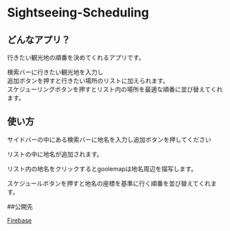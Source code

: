 # Sightseeing-Scheduling


<h2>どんなアプリ？</h2>


行きたい観光地の順番を決めてくれるアプリです。

検索バーに行きたい観光地を入力し
<br>
追加ボタンを押すと行きたい場所のリストに加えられます。
<br>
スケジューリングボタンを押すとリスト内の場所を最適な順番に並び替えてくれます。

<h2>使い方</h2>

サイドバーの中にある検索バーに地名を入力し追加ボタンを押してください

リストの中に地名が追加されます。

リスト内の地名をクリックするとgoolemapは地名周辺を描写します。

スケジュールボタンを押すと地名の座標を基準に行く順番を並び替えてくれます。

##公開先

<a href = "https://sightseeingscheduling.web.app/">Firebase</a>
